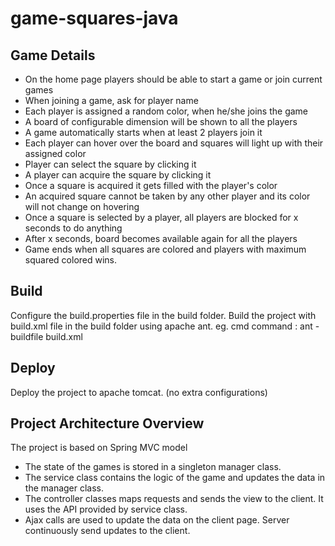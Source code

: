 # game-squares-java

## Game Details
* On the home page players should be able to start a game or join current games
* When joining a game, ask for player name
* Each player is assigned a random color, when he/she joins the game
* A board of configurable dimension will be shown to all the players
* A game automatically starts when at least 2 players join it
* Each player can hover over the board and squares will light up with their assigned color
* Player can select the square by clicking it
* A player can acquire the square by clicking it
* Once a square is acquired it gets filled with the player's color
* An acquired square cannot be taken by any other player and its color will not change on hovering
* Once a square is selected by a player, all players are blocked for x seconds to do anything
* After x seconds, board becomes available again for all the players
* Game ends when all squares are colored and players with maximum squared colored wins.

## Build
Configure the build.properties file in the build folder.
Build the project with build.xml file in the build folder using apache ant.
eg. cmd command : ant - buildfile build.xml

## Deploy 
Deploy the project to apache tomcat. (no extra configurations)

## Project Architecture Overview
The project is based on Spring MVC model
* The state of the games is stored in a singleton manager class.
* The service class contains the logic of the game and updates the data in the manager class.
* The controller classes maps requests and sends the view to the client. It uses the API provided by service class.
* Ajax calls are used to update the data on the client page. Server continuously send updates to the client.

